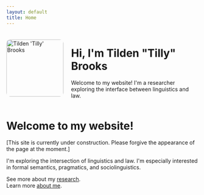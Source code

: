 ```yaml
---
layout: default
title: Home
---
```

<div style="display: flex; align-items: center; gap: 20px;">

  <img src="/assets/img/TB_headshot_cropped.jpg" alt="Tilden 'Tilly' Brooks" style="width: 150px; height: auto; border-radius: 10px;">

  <div>
    <h1>Hi, I'm Tilden "Tilly" Brooks</h1>
    <p>Welcome to my website! I'm a researcher exploring the interface between linguistics and law.</p>

  </div>

</div>


# Welcome to my website! 

[This site is currently under construction.  Please forgive the appearance of the page at the moment.]

I'm exploring the intersection of linguistics and law.  I'm especially interested in formal semantics, pragmatics, and sociolinguistics.

See more about my [research](/research).  
Learn more [about me](/about).  
